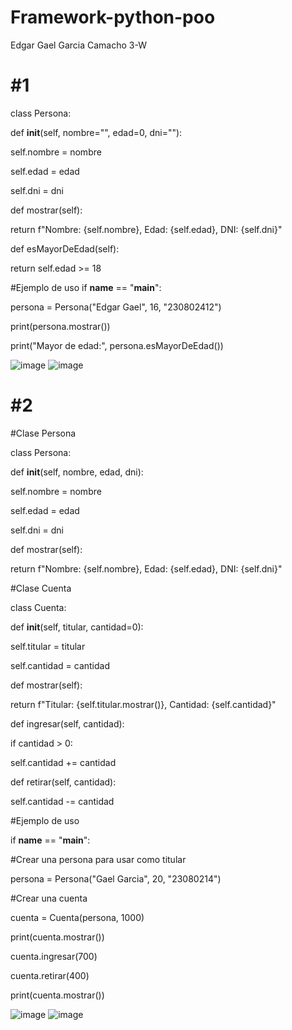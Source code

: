 # Framework-python-poo
Edgar Gael Garcia Camacho 3-W

# #1
class Persona:

  def __init__(self, nombre="", edad=0, dni=""):
  
  self.nombre = nombre
  
  self.edad = edad
  
  self.dni = dni

  def mostrar(self):

  return f"Nombre: {self.nombre}, Edad: {self.edad}, DNI: {self.dni}"

  def esMayorDeEdad(self):

  return self.edad >= 18


#Ejemplo de uso
if __name__ == "__main__":

  persona = Persona("Edgar Gael", 16, "230802412")
  
  print(persona.mostrar())

  print("Mayor de edad:", persona.esMayorDeEdad())

![image](https://github.com/user-attachments/assets/c2d68470-7bb7-424d-bd40-6498be2d27d8) ![image](https://github.com/user-attachments/assets/f4b24710-d710-4ee3-9419-0defb118c17e)

# #2

#Clase Persona

class Persona:

  def __init__(self, nombre, edad, dni):
  
  self.nombre = nombre
  
  self.edad = edad
  
  self.dni = dni

  def mostrar(self):

  return f"Nombre: {self.nombre}, Edad: {self.edad}, DNI: {self.dni}"


#Clase Cuenta

class Cuenta:

def __init__(self, titular, cantidad=0):

  self.titular = titular
  
  self.cantidad = cantidad

  def mostrar(self):

  return f"Titular: {self.titular.mostrar()}, Cantidad: {self.cantidad}"

  def ingresar(self, cantidad):

  if cantidad > 0:
  
  self.cantidad += cantidad

  def retirar(self, cantidad):

  self.cantidad -= cantidad



#Ejemplo de uso

if __name__ == "__main__":

#Crear una persona para usar como titular
 
  persona = Persona("Gael Garcia", 20, "23080214")

  #Crear una cuenta

  cuenta = Cuenta(persona, 1000)
  
  print(cuenta.mostrar())
  
  cuenta.ingresar(700)
  
  cuenta.retirar(400)
  
  print(cuenta.mostrar())

![image](https://github.com/user-attachments/assets/a76b4a5a-d94b-492d-9707-1e9a411173b3) ![image](https://github.com/user-attachments/assets/e56c5cb3-ae11-4b39-8e6a-0bdd5cd9f190)

